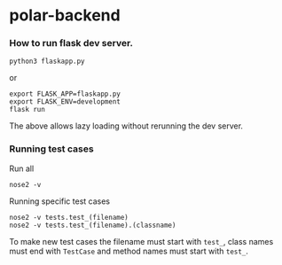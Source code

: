 # polar-backend


### How to run flask dev server. 

```
python3 flaskapp.py
```

or 

```
export FLASK_APP=flaskapp.py
export FLASK_ENV=development
flask run
```

The above allows lazy loading without rerunning the dev server.

### Running test cases

Run all
```
nose2 -v
```

Running specific test cases
```
nose2 -v tests.test_(filename)
nose2 -v tests.test_(filename).(classname)
```

To make new test cases the filename must start with ```test_```, class names must end with ```TestCase``` and method names must start with ```test_```.